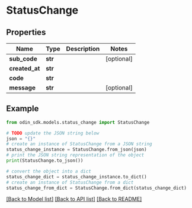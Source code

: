 # StatusChange


## Properties

Name | Type | Description | Notes
------------ | ------------- | ------------- | -------------
**sub_code** | **str** |  | [optional] 
**created_at** | **str** |  | 
**code** | **str** |  | 
**message** | **str** |  | [optional] 

## Example

```python
from odin_sdk.models.status_change import StatusChange

# TODO update the JSON string below
json = "{}"
# create an instance of StatusChange from a JSON string
status_change_instance = StatusChange.from_json(json)
# print the JSON string representation of the object
print(StatusChange.to_json())

# convert the object into a dict
status_change_dict = status_change_instance.to_dict()
# create an instance of StatusChange from a dict
status_change_from_dict = StatusChange.from_dict(status_change_dict)
```
[[Back to Model list]](../README.md#documentation-for-models) [[Back to API list]](../README.md#documentation-for-api-endpoints) [[Back to README]](../README.md)


